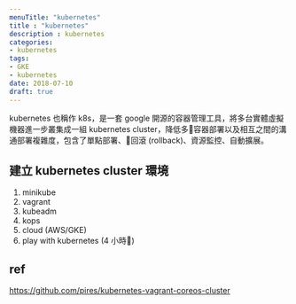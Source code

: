 ```yaml
---
menuTitle: "kubernetes"
title : "kubernetes"
description : kubernetes
categories:
- kubernetes
tags:
- GKE
- kubernetes
date: 2018-07-10
draft: true
---
```

kubernetes 也稱作 k8s，是一套 google 開源的容器管理工具，將多台實體虛擬機器進一步叢集成一組 kubernetes cluster，降低多容器部署以及相互之間的溝通部署複雜度，包含了單點部署、回滾 (rollback)、資源監控、自動擴展。

## 建立 kubernetes cluster 環境

1. minikube
2. vagrant
3. kubeadm
4. kops
5. cloud (AWS/GKE)
6. play with kubernetes (4 小時)

## ref
https://github.com/pires/kubernetes-vagrant-coreos-cluster